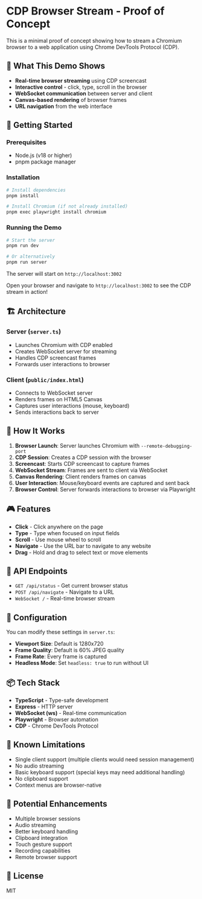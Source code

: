 # CDP Browser Stream - Proof of Concept

This is a minimal proof of concept showing how to stream a Chromium browser to a web application using Chrome DevTools Protocol (CDP).

## 🎯 What This Demo Shows

- **Real-time browser streaming** using CDP screencast
- **Interactive control** - click, type, scroll in the browser
- **WebSocket communication** between server and client
- **Canvas-based rendering** of browser frames
- **URL navigation** from the web interface

## 🚀 Getting Started

### Prerequisites

- Node.js (v18 or higher)
- pnpm package manager

### Installation

```bash
# Install dependencies
pnpm install

# Install Chromium (if not already installed)
pnpm exec playwright install chromium
```

### Running the Demo

```bash
# Start the server
pnpm run dev

# Or alternatively
pnpm run server
```

The server will start on `http://localhost:3002`

Open your browser and navigate to `http://localhost:3002` to see the CDP stream in action!

## 🏗️ Architecture

### Server (`server.ts`)
- Launches Chromium with CDP enabled
- Creates WebSocket server for streaming
- Handles CDP screencast frames
- Forwards user interactions to browser

### Client (`public/index.html`)
- Connects to WebSocket server
- Renders frames on HTML5 Canvas
- Captures user interactions (mouse, keyboard)
- Sends interactions back to server

## 📡 How It Works

1. **Browser Launch**: Server launches Chromium with `--remote-debugging-port`
2. **CDP Session**: Creates a CDP session with the browser
3. **Screencast**: Starts CDP screencast to capture frames
4. **WebSocket Stream**: Frames are sent to client via WebSocket
5. **Canvas Rendering**: Client renders frames on canvas
6. **User Interaction**: Mouse/keyboard events are captured and sent back
7. **Browser Control**: Server forwards interactions to browser via Playwright

## 🎮 Features

- **Click** - Click anywhere on the page
- **Type** - Type when focused on input fields
- **Scroll** - Use mouse wheel to scroll
- **Navigate** - Use the URL bar to navigate to any website
- **Drag** - Hold and drag to select text or move elements

## 📝 API Endpoints

- `GET /api/status` - Get current browser status
- `POST /api/navigate` - Navigate to a URL
- `WebSocket /` - Real-time browser stream

## 🔧 Configuration

You can modify these settings in `server.ts`:

- **Viewport Size**: Default is 1280x720
- **Frame Quality**: Default is 60% JPEG quality
- **Frame Rate**: Every frame is captured
- **Headless Mode**: Set `headless: true` to run without UI

## 📦 Tech Stack

- **TypeScript** - Type-safe development
- **Express** - HTTP server
- **WebSocket (ws)** - Real-time communication
- **Playwright** - Browser automation
- **CDP** - Chrome DevTools Protocol

## 🚨 Known Limitations

- Single client support (multiple clients would need session management)
- No audio streaming
- Basic keyboard support (special keys may need additional handling)
- No clipboard support
- Context menus are browser-native

## 🔮 Potential Enhancements

- Multiple browser sessions
- Audio streaming
- Better keyboard handling
- Clipboard integration
- Touch gesture support
- Recording capabilities
- Remote browser support

## 📄 License

MIT
